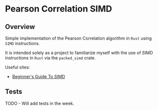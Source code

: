 # Pearson Correlation SIMD

## Overview

Simple implementation of the Pearson Correlation algorithm in `Rust` using `SIMD` instructions.

It is intended solely as a project to familiarize myself with the use of SIMD instructions in `Rust` via the `packed_simd` crate.

Useful sites:
- [Beginner's Guide To SIMD](https://github.com/rust-lang/portable-simd/blob/master/beginners-guide.md)

## Tests

TODO - Will add tests in the week.

